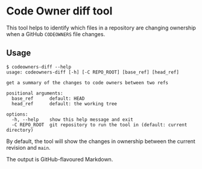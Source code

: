 # Code Owner diff tool

This tool helps to identify which files in a repository are changing ownership
when a GitHub `CODEOWNERS` file changes.

## Usage

```console
$ codeowners-diff --help
usage: codeowners-diff [-h] [-C REPO_ROOT] [base_ref] [head_ref]

get a summary of the changes to code owners between two refs

positional arguments:
  base_ref      default: HEAD
  head_ref      default: the working tree

options:
  -h, --help    show this help message and exit
  -C REPO_ROOT  git repository to run the tool in (default: current directory)
```

By default,
the tool will show the changes in ownership
between the current revision and `main`.

The output is GitHub-flavoured Markdown.
